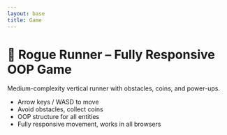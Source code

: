 ```yaml
---
layout: base
title: Game
---
```

# 🏃 Rogue Runner – Fully Responsive OOP Game

Medium-complexity vertical runner with obstacles, coins, and power-ups.  
- Arrow keys / WASD to move  
- Avoid obstacles, collect coins  
- OOP structure for all entities  
- Fully responsive movement, works in all browsers  


<canvas id="gameCanvas" width="500" height="600"></canvas>
<script>
  // ======= Base Entity =======
  class Entity {
    constructor(x, y, width, height, color) {
      this.x = x;
      this.y = y;
      this.width = width;
      this.height = height;
      this.color = color;
    }
    draw(ctx) {
      ctx.fillStyle = this.color;
      ctx.fillRect(this.x, this.y, this.width, this.height);
    }
    collide(other) {
      return this.x < other.x + other.width &&
             this.x + this.width > other.x &&
             this.y < other.y + other.height &&
             this.y + this.height > other.y;
    }
  }

  // ======= Player =======
  class Player extends Entity {
    constructor(x, y) {
      super(x, y, 40, 40, "cyan");
      this.speed = 6;
    }
    move(keys, canvasWidth, canvasHeight) {
      if(keys["ArrowLeft"] || keys["a"]) this.x -= this.speed;
      if(keys["ArrowRight"] || keys["d"]) this.x += this.speed;
      if(keys["ArrowUp"] || keys["w"]) this.y -= this.speed;
      if(keys["ArrowDown"] || keys["s"]) this.y += this.speed;

      // Keep player inside canvas
      if(this.x < 0) this.x = 0;
      if(this.x + this.width > canvasWidth) this.x = canvasWidth - this.width;
      if(this.y < 0) this.y = 0;
      if(this.y + this.height > canvasHeight) this.y = canvasHeight - this.height;
    }
  }

  // ======= Obstacle =======
  class Obstacle extends Entity {
    constructor(x, y, width, height, speed) {
      super(x, y, width, height, "red");
      this.speed = speed;
    }
    update() { this.y += this.speed; }
  }

  // ======= Coin =======
  class Coin extends Entity {
    constructor(x, y) {
      super(x, y, 20, 20, "gold");
      this.speed = 4;
      this.pulse = 0;
    }
    update() { this.y += this.speed; this.pulse += 0.1; }
    draw(ctx) {
      ctx.fillStyle = this.color;
      ctx.beginPath();
      ctx.arc(this.x + this.width/2, this.y + this.height/2, this.width/2*(1+0.2*Math.sin(this.pulse)), 0, 2*Math.PI);
      ctx.fill();
    }
  }

  // ======= PowerUp =======
  class PowerUp extends Entity {
    constructor(x, y, type) {
      const colors = { shield: "blue", slow: "lime" };
      super(x, y, 25, 25, colors[type]);
      this.type = type;
      this.speed = 4;
      this.pulse = 0;
    }
    update() { this.y += this.speed; this.pulse += 0.1; }
    draw(ctx) {
      ctx.fillStyle = this.color;
      ctx.beginPath();
      ctx.arc(this.x + this.width/2, this.y + this.height/2, this.width/2*(1+0.3*Math.sin(this.pulse)), 0, 2*Math.PI);
      ctx.fill();
    }
  }

  // ======= Game =======
  class Game {
    constructor(canvasId) {
      this.canvas = document.getElementById(canvasId);
      this.ctx = this.canvas.getContext("2d");

      // Make canvas focusable for key input
      this.canvas.tabIndex = 1;
      this.canvas.style.outline = "none";
      this.canvas.focus();

      // Global key tracking
      this.keys = {};
      window.addEventListener("keydown", e => this.keys[e.key] = true);
      window.addEventListener("keyup", e => this.keys[e.key] = false);

      // Click to focus for browsers that block keyboard until click
      this.canvas.addEventListener("click", () => this.canvas.focus());

      // Initialize game
      this.player = new Player(this.canvas.width/2 - 20, this.canvas.height - 60);
      this.obstacles = [];
      this.coins = [];
      this.powerUps = [];
      this.score = 0;
      this.highScore = localStorage.getItem("rogueRunnerHighScore") || 0;
      this.gameSpeed = 4;
      this.spawnTimer = 0;
      this.state = "title";

      requestAnimationFrame(() => this.update());
    }

    start() {
      this.state = "playing";
      this.score = 0;
      this.obstacles = [];
      this.coins = [];
      this.powerUps = [];
      this.spawnTimer = 0;
      this.gameSpeed = 4;
      this.player.x = this.canvas.width/2 - 20;
      this.player.y = this.canvas.height - 60;
    }

    spawnEntities() {
      // Obstacles
      if(Math.random() < 0.03){
        const w = 40 + Math.random()*40;
        this.obstacles.push(new Obstacle(Math.random()*(this.canvas.width - w), -30, w, 20, this.gameSpeed));
      }
      // Coins
      if(Math.random() < 0.02){
        this.coins.push(new Coin(Math.random()*(this.canvas.width - 20), -20));
      }
      // PowerUps
      if(Math.random() < 0.005){
        const types = ["shield","slow"];
        this.powerUps.push(new PowerUp(Math.random()*(this.canvas.width-25), -25, types[Math.floor(Math.random()*types.length)]));
      }
    }

    update() {
      // Clear screen
      this.ctx.fillStyle = "black";
      this.ctx.fillRect(0,0,this.canvas.width,this.canvas.height);

      if(this.state === "title") this.drawTitle();
      else if(this.state === "playing") this.updateGame();
      else if(this.state === "gameover") this.drawGameOver();

      requestAnimationFrame(() => this.update());
    }

    updateGame() {
      this.player.move(this.keys, this.canvas.width, this.canvas.height);

      // Spawn entities every frame
      this.spawnTimer++;
      if(this.spawnTimer % 2 === 0) this.spawnEntities();

      // Update obstacles
      for(let i=this.obstacles.length-1;i>=0;i--){
        const ob = this.obstacles[i];
        ob.update(); ob.draw(this.ctx);
        if(this.player.collide(ob)){
          this.state="gameover";
          if(this.score>this.highScore){
            this.highScore=this.score;
            localStorage.setItem("rogueRunnerHighScore",this.highScore);
          }
        } else if(ob.y>this.canvas.height) this.obstacles.splice(i,1);
      }

      // Update coins
      for(let i=this.coins.length-1;i>=0;i--){
        const coin = this.coins[i];
        coin.update(); coin.draw(this.ctx);
        if(this.player.collide(coin)){ this.score += 10; this.coins.splice(i,1);}
        else if(coin.y>this.canvas.height) this.coins.splice(i,1);
      }

      // Update power-ups
      for(let i=this.powerUps.length-1;i>=0;i--){
        const p = this.powerUps[i]; p.update(); p.draw(this.ctx);
        if(this.player.collide(p)){ 
          if(p.type==="shield"){ this.player.color="blue"; setTimeout(()=>this.player.color="cyan",5000);}
          else if(p.type==="slow"){ this.gameSpeed=2; setTimeout(()=>this.gameSpeed=4,5000);}
          this.powerUps.splice(i,1);
        } else if(p.y>this.canvas.height) this.powerUps.splice(i,1);
      }

      // Draw HUD
      this.ctx.fillStyle="white"; this.ctx.font="18px Arial";
      this.ctx.fillText("Score: "+Math.floor(this.score),10,20);
      this.ctx.fillText("High Score: "+this.highScore,10,50);

      this.score += 0.1; // incremental score
    }

    drawTitle(){
      this.ctx.fillStyle="white"; this.ctx.font="36px Arial";
      this.ctx.fillText("🏃 Rogue Runner",100,250);
      this.ctx.font="24px Arial";
      this.ctx.fillText("Press ENTER or Click to Start",80,300);
      this.ctx.fillText("Arrow keys / WASD to Move",120,340);
      if(this.keys["Enter"]){ this.start(); }
    }

    drawGameOver(){
      this.ctx.fillStyle="red"; this.ctx.font="36px Arial";
      this.ctx.fillText("GAME OVER",150,250);
      this.ctx.fillStyle="white"; this.ctx.font="24px Arial";
      this.ctx.fillText("Final Score: "+Math.floor(this.score),160,300);
      this.ctx.fillText("Press ENTER or Click to Restart",80,340);
      if(this.keys["Enter"]){ this.start(); }
    }
  }

  new Game("gameCanvas");
</script>


